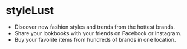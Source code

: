styleLust
=========

 * Discover new fashion styles and trends from the hottest brands.
 * Share your lookbooks with your friends on Facebook or Instagram.
 * Buy your favorite items from hundreds of brands in one location.

